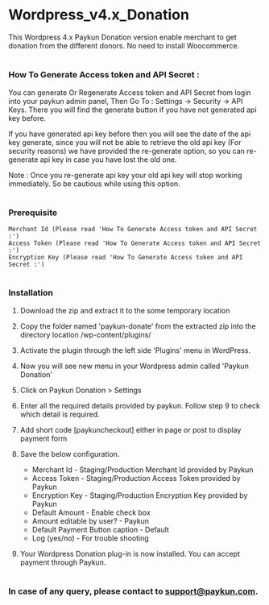 # Wordpress_v4.x_Donation
This Wordpress 4.x Paykun Donation version enable merchant to get donation from the different donors. No need to install Woocommerce.

# <h3>How To Generate Access token and API Secret :</h3>
You can generate Or Regenerate Access token and API Secret from login into your paykun admin panel, Then Go To : Settings -> Security -> API Keys. There you will find the generate button if you have not generated api key before.

If you have generated api key before then you will see the date of the api key generate, since you will not be able to retrieve the old api key (For security reasons) we have provided the re-generate option, so you can re-generate api key in case you have lost the old one.

Note : Once you re-generate api key your old api key will stop working immediately. So be cautious while using this option.

# <h3>Prerequisite</h3>
    Merchant Id (Please read 'How To Generate Access token and API Secret :')
    Access Token (Please read 'How To Generate Access token and API Secret :')
    Encryption Key (Please read 'How To Generate Access token and API Secret :')
# <h3>Installation</h3>

  1. Download the zip and extract it to the some temporary location
  2. Copy the folder named 'paykun-donate' from the extracted zip into the directory location /wp-content/plugins/
  3. Activate the plugin through the left side 'Plugins' menu in WordPress.
  4. Now you will see new menu in your Wordpress admin called 'Paykun Donation' 
  6. Click on Paykun Donation > Settings
  7. Enter all the required details provided by paykun. Follow step 9 to check which detail is required.
  8. Add short code [paykuncheckout] either in page or post to display payment form
  9. Save the below configuration.
      * Merchant Id                     - Staging/Production Merchant Id provided by Paykun
      * Access Token                    - Staging/Production Access Token provided by Paykun
      * Encryption Key                  - Staging/Production Encryption Key provided by Paykun
      * Default Amount                  - Enable check box
      * Amount editable by user?        - Paykun
      * Default Payment Button caption  - Default
      * Log (yes/no)                    - For trouble shooting

  10. Your Wordpress Donation plug-in is now installed. You can accept payment through Paykun.

# <h3>In case of any query, please contact to support@paykun.com.</h3>
